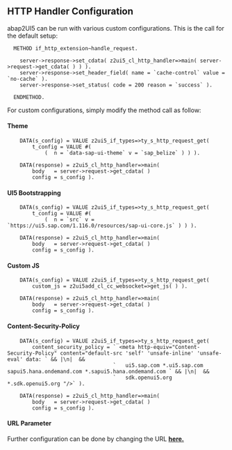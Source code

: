 ## HTTP Handler Configuration

abap2UI5 can be run with various custom configurations. This is the call for the default setup:
```abap
  METHOD if_http_extension~handle_request.

    server->response->set_cdata( z2ui5_cl_http_handler=>main( server->request->get_cdata( ) ) ).
    server->response->set_header_field( name = `cache-control` value = `no-cache` ).
    server->response->set_status( code = 200 reason = `success` ).

  ENDMETHOD.
```
For custom configurations, simply modify the method call as follow:

#### Theme
```abap
    DATA(s_config) = VALUE z2ui5_if_types=>ty_s_http_request_get(
        t_config = VALUE #(
            (  n = `data-sap-ui-theme` v = `sap_belize` ) ) ).

    DATA(response) = z2ui5_cl_http_handler=>main(
        body   = server->request->get_cdata( )
        config = s_config ).

``` 

#### UI5 Bootstrapping

```abap
    DATA(s_config) = VALUE z2ui5_if_types=>ty_s_http_request_get(
        t_config = VALUE #(
            (  n = `src` v = `https://ui5.sap.com/1.116.0/resources/sap-ui-core.js` ) ) ).

    DATA(response) = z2ui5_cl_http_handler=>main(
        body   = server->request->get_cdata( )
        config = s_config ).

```

#### Custom JS

```abap
    DATA(s_config) = VALUE z2ui5_if_types=>ty_s_http_request_get(
        custom_js = z2ui5add_cl_cc_websocket=>get_js( ) ).

    DATA(response) = z2ui5_cl_http_handler=>main(
        body   = server->request->get_cdata( )
        config = s_config ).

```

#### Content-Security-Policy

```abap
    DATA(s_config) = VALUE z2ui5_if_types=>ty_s_http_request_get(
        content_security_policy = ` <meta http-equiv="Content-Security-Policy" content="default-src 'self' 'unsafe-inline' 'unsafe-eval' data: ` && |\n|  &&
                                  `   ui5.sap.com *.ui5.sap.com sapui5.hana.ondemand.com *.sapui5.hana.ondemand.com ` && |\n|  &&
                                  `   sdk.openui5.org *.sdk.openui5.org "/>` ).

    DATA(response) = z2ui5_cl_http_handler=>main(
        body   = server->request->get_cdata( )
        config = s_config ).

```
#### URL Parameter
Further configuration can be done by changing the URL [**here.**](https://help.sap.com/doc/saphelp_nw75/7.5.5/de-DE/8b/46468c433b40c3b87b2e07f34dea1b/content.htm?no_cache=true)
